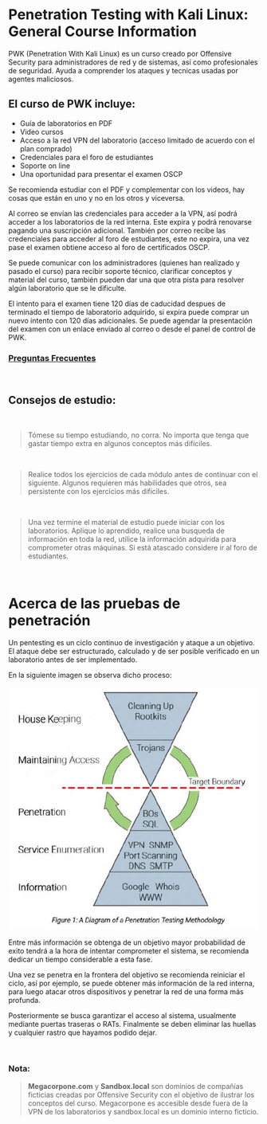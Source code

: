 # Penetration Testing with Kali Linux: General Course Information

PWK (Penetration With Kali Linux) es un curso creado por Offensive Security para administradores de red y de sistemas, así como profesionales de seguridad. Ayuda a comprender los ataques y tecnicas usadas por agentes maliciosos.

## El curso de PWK incluye:

- Guía de laboratorios en PDF
- Video cursos
- Acceso a la red VPN del laboratorio (acceso limitado de acuerdo con el plan comprado)
- Credenciales para el foro de estudiantes
- Soporte on line
- Una oportunidad para presentar el examen OSCP

Se recomienda estudiar con el PDF y complementar con los videos, hay cosas que están en uno y no en los otros y viceversa.

Al correo se envían las credenciales para acceder a la VPN, así podrá acceder a los laboratorios de la red interna. Este expira y podrá renovarse pagando una suscripción adicional. También por correo recibe las credenciales para acceder al foro de estudiantes, este no expira, una vez pase el examen obtiene acceso al foro de certificados OSCP.

Se puede comunicar con los administradores (quienes han realizado y pasado el curso) para recibir soporte técnico, clarificar conceptos y material del curso, también pueden dar una que otra pista para resolver algún laboratorio que se le dificulte.

El intento para el examen tiene 120 días de caducidad despues de terminado el tiempo de laboratorio adquirido, si expira puede comprar un nuevo intento con 120 días adicionales. Se puede agendar la presentación del examen con un enlace enviado al correo o desde el panel de control de PWK.

### [Preguntas Frecuentes](https://help.offensive-security.com/hc/en-us/categories/360002666252-General-Frequently-Asked-Questions-FAQ-)

&nbsp;

## Consejos de estudio:

&nbsp;
> Tómese su tiempo estudiando, no corra. No importa que tenga que gastar tiempo extra en algunos conceptos más difíciles.

&nbsp;

> Realice todos los ejercicios de cada módulo antes de continuar con el siguiente. Algunos requieren más habilidades que otros, sea persistente con los ejercicios más difíciles.

&nbsp;

> Una vez termine el material de estudio puede iniciar con los laboratorios. Aplique lo aprendido, realice una busqueda de información en toda la red, utilice la información adquirida para comprometer otras máquinas. Si está atascado considere ir al foro de estudiantes.

&nbsp;

# Acerca de las pruebas de penetración

Un pentesting es un ciclo continuo de investigación y ataque a un objetivo. El ataque debe ser estructurado, calculado y de ser posible verificado en un laboratorio antes de ser implementado.

En la siguiente imagen se observa dicho proceso:

![adsfdf dfdf][diagram]

[diagram]: ./imagenes/PTM_diagram.png "Metodología de una prueba de penetración"

Entre más información se obtenga de un objetivo mayor probabilidad de exito tendrá a la hora de intentar comprometer el sistema, se recomienda dedicar un tiempo considerable a esta fase.

Una vez se penetra en la frontera del objetivo se recomienda reiniciar el ciclo, así por ejemplo, se puede obtener más información de la red interna, para luego atacar otros dispositivos y penetrar la red de una forma más profunda.

Posteriormente se busca garantizar el acceso al sistema, usualmente mediante puertas traseras o RATs. Finalmente se deben eliminar las huellas y cualquier rastro que hayamos podido dejar.

&nbsp;

### Nota:
> **Megacorpone.com** y **Sandbox.local** son dominios de compañías ficticias creadas por Offensive Security con el objetivo de ilustrar los conceptos del curso. Megacorpone es accesible desde fuera de la VPN de los laboratorios y sandbox.local es un dominio interno ficticio.